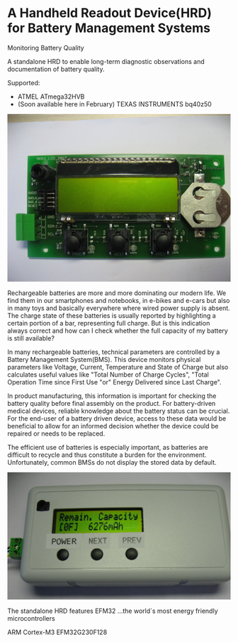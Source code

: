 ﻿# A Handheld Readout Device(HRD) for Battery Management Systems
Monitoring Battery Quality

A standalone HRD to enable long-term diagnostic observations and 
documentation of battery quality.

Supported:

-	ATMEL ATmega32HVB 
- (Soon available here in February) TEXAS INSTRUMENTS bq40z50

![My image](https://github.com/peterloes/HRD/blob/master/Getting_Started_Tutorial/2_Electronic_board.jpg)

Rechargeable batteries are more and more dominating our modern life.
We find them in our smartphones and notebooks, in e-bikes and e-cars but also in many toys and
basically everywhere where wired power supply is absent.
The charge state of these batteries is usually reported by highlighting a certain portion of a bar, representing full charge.
But is this indication always correct and how can I check whether the full capacity of my battery is still available?

In many rechargeable batteries, technical parameters are controlled by a Battery Management System(BMS).
This device monitors physical parameters like Voltage, Current, Temperature and State of Charge but also
calculates useful values like "Total Number of Charge Cycles", "Total Operation Time since First Use "or"
Energy Delivered since Last Charge".

In product manufacturing, this information is important for checking the battery quality before final assembly
on the product. For battery-driven medical devices, reliable knowledge about the battery status can be crucial.
For the end-user of a battery driven device, access to these data would be beneficial to allow for an informed decision
whether the device could be repaired or needs to be replaced.
 
The efficient use of batteries is especially important, as batteries are difficult to recycle and thus constitute a
burden for the environment. Unfortunately, common BMSs do not display the stored data by default.

![My image](https://github.com/peterloes/HRD/blob/master/Getting_Started_Tutorial/2_Mechanik_HRD.JPG)

The standalone HRD features EFM32 ...the world´s most energy friendly microcontrollers

ARM Cortex-M3 EFM32G230F128

